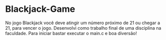# Blackjack-Game
No jogo Blackjack você deve atingir um número próximo de 21 ou chegar a 21, para vencer o jogo. 
Desenvolvi como trabalho final de uma disciplina na faculdade.
Para iniciar bastar executar o main.c e boa diversão!
